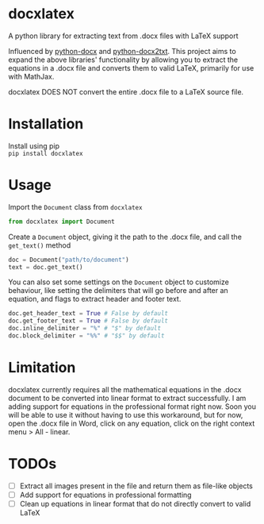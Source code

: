 # docxlatex
A python library for extracting text from .docx files with LaTeX support

Influenced by [python-docx](https://github.com/python-openxml/python-docx) and [python-docx2txt](https://github.com/ankushshah89/python-docx2txt).
This project aims to expand the above libraries' functionality by allowing you to extract the equations in a .docx file and converts them to valid LaTeX, 
primarily for use with MathJax.

docxlatex DOES NOT convert the entire .docx file to a LaTeX source file.

# Installation
Install using pip  
`pip install docxlatex`

# Usage

Import the `Document` class from `docxlatex`

```python
from docxlatex import Document
```

Create a `Document` object, giving it the path to the .docx file, and call the `get_text()` method
```python
doc = Document("path/to/document")
text = doc.get_text()
```

You can also set some settings on the `Document` object to customize behaviour, like setting the delimiters that will go before and after an equation, 
and flags to extract header and footer text.

```python
doc.get_header_text = True # False by default
doc.get_footer_text = True # False by default
doc.inline_delimiter = "%" # "$" by default
doc.block_delimiter = "%%" # "$$" by default
```

# Limitation
docxlatex currently requires all the mathematical equations in the .docx document to be converted into linear format to extract successfully. I am adding support for 
equations in the professional format right now. Soon you will be able to use it without having to use this workaround, but for now, open the .docx file in Word, click on any equation, click on the right context menu > All - linear.

# TODOs
- [ ] Extract all images present in the file and return them as file-like objects
- [ ] Add support for equations in professional formatting
- [ ] Clean up equations in linear format that do not directly convert to valid LaTeX
